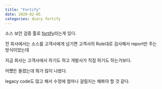 ```yaml
---
title: "Fortify"
date: 2020-02-05
categories: diary fortify
---
```

소스 보안 검증 툴로 [fortify]라는게 있다.

전 회사에서는 소스를 고객사에게 넘기면 고객사의 Rule대로 검사해서 report만 주는 방식이었는데

지금 회사는 고객사에서 하기도 하고 개발사가 직접 하기도 하는가보다.

어쩄든 돌렸는데 뭐가 많이 나왔다.

legacy code도 많고 해서 수정에 얼마나 걸릴지는 해봐야 할 것 같다.

[fortify]: https://www.microfocus.com/ko-kr/products/static-code-analysis-sast/overview
